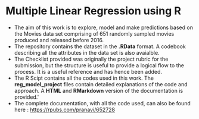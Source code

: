 # Multiple Linear Regression using R

- The aim of this work is to explore, model and make predictions based on the Movies data set comprising of 651 randomly sampled movies produced and released before 2016.
- The repository contains the dataset in the **.RData** format. A codebook describing all the attributes in the data set is also avaialble.
- The Checklist provided was originally the project rubric for the submission, but the structure is useful to provide a logical flow to the process. It is a useful reference and has hence been added.
- The R Scipt contains all the codes used in this work. The  **reg_model_project** files contain detailed explanations of the code and approach. A **HTML** and **RMarkdown** version of the documentation is provided.'
- The complete documentation, with all the code used, can also be found here : https://rpubs.com/pranavi/652728
